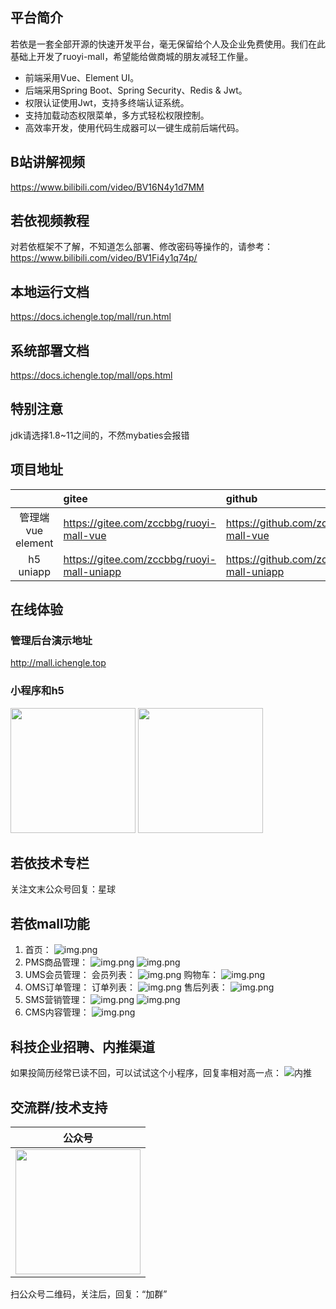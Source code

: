 ## 平台简介

若依是一套全部开源的快速开发平台，毫无保留给个人及企业免费使用。我们在此基础上开发了ruoyi-mall，希望能给做商城的朋友减轻工作量。

* 前端采用Vue、Element UI。
* 后端采用Spring Boot、Spring Security、Redis & Jwt。
* 权限认证使用Jwt，支持多终端认证系统。
* 支持加载动态权限菜单，多方式轻松权限控制。
* 高效率开发，使用代码生成器可以一键生成前后端代码。

## B站讲解视频
https://www.bilibili.com/video/BV16N4y1d7MM
## 若依视频教程
对若依框架不了解，不知道怎么部署、修改密码等操作的，请参考：https://www.bilibili.com/video/BV1Fi4y1q74p/
## 本地运行文档
https://docs.ichengle.top/mall/run.html
## 系统部署文档
https://docs.ichengle.top/mall/ops.html
## 特别注意
jdk请选择1.8~11之间的，不然mybaties会报错

## 项目地址
|                | gitee                                   | github                                       |
|:--------------:|:----------------------------------------|:---------------------------------------------|
| 管理端vue element | https://gitee.com/zccbbg/ruoyi-mall-vue | https://github.com/zccbbg/ruoyi-mall-vue     |
|   h5 uniapp    | https://gitee.com/zccbbg/ruoyi-mall-uniapp | https://github.com/zccbbg/ruoyi-mall-uniapp  |

## 在线体验
### 管理后台演示地址
http://mall.ichengle.top
### 小程序和h5
<img src="doc/小程序演示.jpg" width="200px">
<img src="doc/h5演示.png" width="200px">

## 若依技术专栏
关注文末公众号回复：星球

## 若依mall功能
1. 首页：
![img.png](doc/首页.png)
2. PMS商品管理：
   ![img.png](doc/商品.png)
   ![img.png](doc/商品列表.png)
3. UMS会员管理：
会员列表：
![img.png](doc/会员列表.png)
购物车：
![img.png](doc/会员购物车.png)
4. OMS订单管理：
订单列表：
![img.png](doc/订单.png)
售后列表：
   ![img.png](doc/售后.png)
5. SMS营销管理：
![img.png](doc/优惠券.png)
   ![img.png](doc/积分.png)
6. CMS内容管理：
![img.png](doc/内容管理.png)

## 科技企业招聘、内推渠道
如果投简历经常已读不回，可以试试这个小程序，回复率相对高一点：
![内推](doc/内推.png)

## 交流群/技术支持
|                    公众号                     |
|:------------------------------------------:|
| <img src="doc/datacall.jpg" width="200px"> |
扫公众号二维码，关注后，回复：“加群”